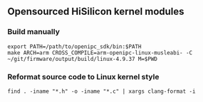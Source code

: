 ## Opensourced HiSilicon kernel modules

### Build manually

```console
export PATH=/path/to/openipc_sdk/bin:$PATH
make ARCH=arm CROSS_COMPILE=arm-openipc-linux-musleabi- -C ~/git/firmware/output/build/linux-4.9.37 M=$PWD
```

### Reformat source code to Linux kernel style

```console
find . -iname "*.h" -o -iname "*.c" | xargs clang-format -i
```
